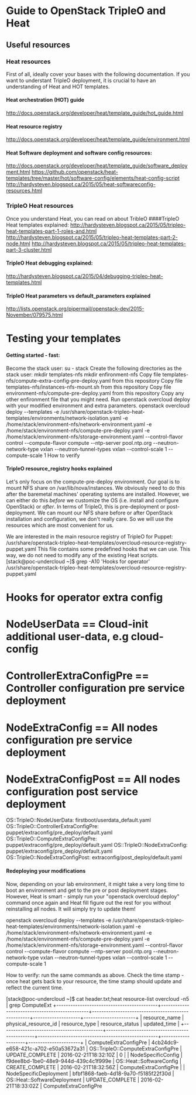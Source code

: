 # Guide to OpenStack TripleO and Heat

## Useful resources

### Heat resources
First of all, ideally cover your bases with the following documentation. If you want to understant TripleO deployment, it is crucial to have an understanding of Heat and HOT templates.
#### Heat orchestration (HOT) guide
http://docs.openstack.org/developer/heat/template_guide/hot_guide.html
#### Heat resource registry
http://docs.openstack.org/developer/heat/template_guide/environment.html
#### Heat Software deployment and software config resources:
http://docs.openstack.org/developer/heat/template_guide/software_deployment.html
https://github.com/openstack/heat-templates/tree/master/hot/software-config/elements/heat-config-script
http://hardysteven.blogspot.ca/2015/05/heat-softwareconfig-resources.html

### TripleO Heat resources 
Once you understand Heat, you can read on about TribleO
####TripleO Heat templates explained:
http://hardysteven.blogspot.ca/2015/05/tripleo-heat-templates-part-1-roles-and.html
http://hardysteven.blogspot.ca/2015/05/tripleo-heat-templates-part-2-node.html
http://hardysteven.blogspot.ca/2015/05/tripleo-heat-templates-part-3-cluster.html
#### TripleO Heat debugging explained:
http://hardysteven.blogspot.ca/2015/04/debugging-tripleo-heat-templates.html
#### TripleO Heat parameters vs default_parameters explained
http://lists.openstack.org/pipermail/openstack-dev/2015-November/079575.html


# Testing your templates
#### Getting started - fast:
Become the stack user:
su - stack
Create the following directories as the stack user:
mkdir templates-nfs
mkdir enfironment-nfs
Copy file templates-nfs/compute-extra-config-pre-deploy.yaml from this repository
Copy file templates-nfs/instances-nfs-mount.sh from this repository
Copy file environment-nfs/compute-pre-deploy.yaml from this repository
Copy any other enfironment file that you might need.
Run openstack overcloud deploy with your modified environment and extra parameters.
openstack overcloud deploy --templates -e /usr/share/openstack-tripleo-heat-templates/environments/network-isolation.yaml -e /home/stack/environment-nfs/network-environment.yaml  -e /home/stack/environment-nfs/compute-pre-deploy.yaml -e /home/stack/environment-nfs/storage-environment.yaml  --control-flavor control --compute-flavor compute --ntp-server pool.ntp.org --neutron-network-type vxlan --neutron-tunnel-types vxlan --control-scale 1 --compute-scale 1
How to verify
#### TripleO resource_registry hooks explained
Let's only focus on the compute-pre-deploy environment. Our goal is to mount NFS share on /var/lib/nova/instances. We obviously need to do this after the baremetal machines' operating systems are installed. However, we can either do this _before_ we customize the OS (i.e. install and configure OpenStack) or _after_. In terms of TripleO, this is pre-deployment or post-deployment. We can mount our NFS share before or after OpenStack installation and configuration, we don't really care. So we will use the resources which are most convenient for us.

We are interested in the main resource registry of TripleO for Puppet:
/usr/share/openstack-tripleo-heat-templates/overcloud-resource-registry-puppet.yaml
This file contains some predefined hooks that we can use. This way, we do not need to modify any of the existing Heat scripts. 
[stack@poc-undercloud ~]$ grep -A10 'Hooks for operator' /usr/share/openstack-tripleo-heat-templates/overcloud-resource-registry-puppet.yaml
  # Hooks for operator extra config
  # NodeUserData == Cloud-init additional user-data, e.g cloud-config
  # ControllerExtraConfigPre == Controller configuration pre service deployment
  # NodeExtraConfig == All nodes configuration pre service deployment
  # NodeExtraConfigPost == All nodes configuration post service deployment
  OS::TripleO::NodeUserData: firstboot/userdata_default.yaml
  OS::TripleO::ControllerExtraConfigPre: puppet/extraconfig/pre_deploy/default.yaml
  OS::TripleO::ComputeExtraConfigPre: puppet/extraconfig/pre_deploy/default.yaml
  OS::TripleO::NodeExtraConfig: puppet/extraconfig/pre_deploy/default.yaml
  OS::TripleO::NodeExtraConfigPost: extraconfig/post_deploy/default.yaml


#### Redeploying your modifications
Now, depending on your lab environment, it might take a very long time to boot an environment and get to the pre or post deployment stages. However, Heat is smart - simply run your "openstack overcloud deploy" command once again and Heat fill figure out the rest for you without reinstalling all nodes. It will simply try to update them!

openstack overcloud deploy --templates -e /usr/share/openstack-tripleo-heat-templates/environments/network-isolation.yaml -e /home/stack/environment-nfs/network-environment.yaml  -e /home/stack/environment-nfs/compute-pre-deploy.yaml -e /home/stack/environment-nfs/storage-environment.yaml  --control-flavor control --compute-flavor compute --ntp-server pool.ntp.org --neutron-network-type vxlan --neutron-tunnel-types vxlan --control-scale 1 --compute-scale 1

How to verify: run the same commands as above. Check the time stamp - once heat gets back to your resource, the time stamp should update and reflect the current time.

[stack@poc-undercloud ~]$ cat header.txt;heat resource-list overcloud -n5 | grep ComputeExt
+-------------------------------------------+-----------------------------------------------+---------------------------------------------------+--------------------+----------------------+
| resource_name                             | physical_resource_id                          | resource_type                                     | resource_status    | updated_time         |
+-------------------------------------------+-----------------------------------------------+---------------------------------------------------+--------------------+----------------------+
| ComputeExtraConfigPre                         | 4cb24dc9-e658-421c-a702-e50a53672a31          | OS::TripleO::ComputeExtraConfigPre                | UPDATE_COMPLETE    | 2016-02-21T18:32:10Z | 0                                             |
| NodeSpecificConfig                            | f9dee8bd-1be0-48e9-944d-439c4c1f999e          | OS::Heat::SoftwareConfig                          | CREATE_COMPLETE    | 2016-02-21T18:32:56Z | ComputeExtraConfigPre                         |
| NodeSpecificDeployment                        | bfbf1868-faeb-4d18-9a70-f5185f22f30d          | OS::Heat::SoftwareDeployment                      | UPDATE_COMPLETE    | 2016-02-21T18:33:02Z | ComputeExtraConfigPre
